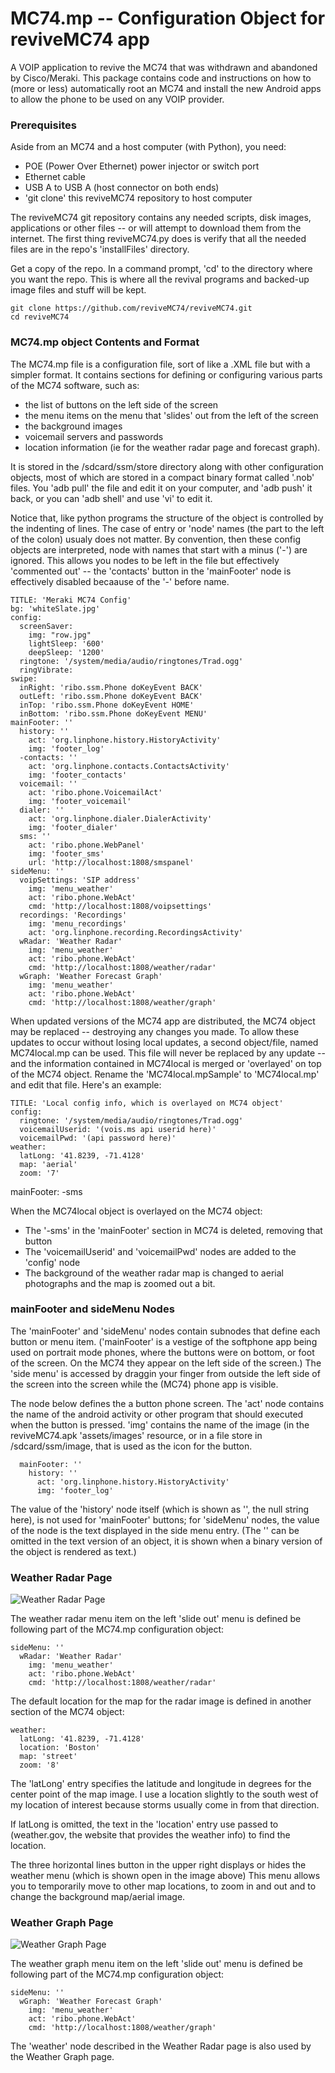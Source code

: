 # MC74.mp -- Configuration Object for reviveMC74 app

A VOIP application to revive the MC74 that was withdrawn and abandoned by Cisco/Meraki.
This package contains code and instructions on how to (more or less) automatically root
an MC74 and install the new Android apps to allow the phone to be used on any VOIP
provider.


### Prerequisites

Aside from an MC74 and a host computer (with Python), you need:

* POE (Power Over Ethernet) power injector or switch port
* Ethernet cable
* USB A to USB A (host connector on both ends)
* 'git clone' this reviveMC74 repository to host computer

The reviveMC74 git repository contains any needed scripts, disk images, applications
or other files -- or will attempt to download them from the internet.  The first thing
reviveMC74.py does is verify that all the needed files are in the repo's 'installFiles'
directory.

Get a copy of the repo. In a command prompt, 'cd' to the directory where you want the 
repo.  This is where all the revival programs and backed-up image files and stuff
will be kept.

    git clone https://github.com/reviveMC74/reviveMC74.git
    cd reviveMC74

### MC74.mp object Contents and Format
The MC74.mp file is a configuration file, sort of like a .XML file but with a simpler format.
It contains sections for defining or configuring various parts of the MC74 software, such as:
* the list of buttons on the left side of the screen
* the menu items on the menu that 'slides' out from the left of the screen
* the background images
* voicemail servers and passwords
* location information (ie for the weather radar page and forecast graph).

It is stored in the /sdcard/ssm/store directory along with other configuration objects, most of which are stored in a compact binary format called '.nob' files.  You 'adb pull' the file and edit it on your computer, and 'adb push' it back, or you can 'adb shell' and use 'vi' to edit it.

Notice that, like python programs the structure of the object is controlled by the indenting of
lines.  The case of entry or 'node' names (the part to the left of the colon) usualy does not matter.
By convention, then these config objects are interpreted, node with names that start with a minus
('-') are ignored.  This allows you nodes to be left in the file but effectively 'commented out'
 -- the 'contacts' button in the 'mainFooter' node is effectively disabled becaause of the '-' before 
name.


    TITLE: 'Meraki MC74 Config'
    bg: 'whiteSlate.jpg'
    config:
      screenSaver:
        img: "row.jpg"
        lightSleep: '600'
        deepSleep: '1200'
      ringtone: '/system/media/audio/ringtones/Trad.ogg'
      ringVibrate:
    swipe:
      inRight: 'ribo.ssm.Phone doKeyEvent BACK'
      outLeft: 'ribo.ssm.Phone doKeyEvent BACK'
      inTop: 'ribo.ssm.Phone doKeyEvent HOME' 
      inBottom: 'ribo.ssm.Phone doKeyEvent MENU' 
    mainFooter: ''
      history: ''
        act: 'org.linphone.history.HistoryActivity'
        img: 'footer_log'
      -contacts: ''
        act: 'org.linphone.contacts.ContactsActivity'
        img: 'footer_contacts'
      voicemail: ''
        act: 'ribo.phone.VoicemailAct'
        img: 'footer_voicemail'
      dialer: ''
        act: 'org.linphone.dialer.DialerActivity'
        img: 'footer_dialer'
      sms: ''
        act: 'ribo.phone.WebPanel'
        img: 'footer_sms'
        url: 'http://localhost:1808/smspanel'
    sideMenu: ''
      voipSettings: 'SIP address'
        img: 'menu_weather'
        act: 'ribo.phone.WebAct'
        cmd: 'http://localhost:1808/voipsettings'
      recordings: 'Recordings'
        img: 'menu_recordings'
        act: 'org.linphone.recording.RecordingsActivity'
      wRadar: 'Weather Radar'
        img: 'menu_weather'
        act: 'ribo.phone.WebAct'
        cmd: 'http://localhost:1808/weather/radar'
      wGraph: 'Weather Forecast Graph'
        img: 'menu_weather'
        act: 'ribo.phone.WebAct'
        cmd: 'http://localhost:1808/weather/graph'

When updated versions of the MC74 app are distributed, the MC74 object may be replaced -- destroying
any changes you made.  To allow these updates to occur without losing local updates, a second
object/file, named MC74local.mp can be used.  This file will never be replaced by any update -- and 
the information contained in MC74local is merged or 'overlayed' on top of the MC74 object.  Rename
the 'MC74local.mpSample' to 'MC74local.mp' and edit that file.  Here's an example:

    TITLE: 'Local config info, which is overlayed on MC74 object'
    config:
      ringtone: '/system/media/audio/ringtones/Trad.ogg'
      voicemailUserid: '(vois.ms api userid here)'
      voicemailPwd: '(api password here)'
    weather:
      latLong: '41.8239, -71.4128'
      map: 'aerial'
      zoom: '7'
   mainFooter:
     -sms

When the MC74local object is overlayed on the MC74 object:
* The '-sms' in the 'mainFooter' section in MC74 is deleted, removing that button 
* The 'voicemailUserid' and 'voicemailPwd' nodes are added to the 'config' node
* The background of the weather radar map is changed to aerial photographs and the map is 
zoomed out a bit.

### mainFooter and sideMenu Nodes

The 'mainFooter' and 'sideMenu' nodes contain subnodes that define each button or menu item.
('mainFooter' is a vestige of the softphone app being used on portrait mode phones, where the 
buttons were on bottom, or foot of the screen.  On the MC74 they appear on the left side of the
screen.)  The 'side menu' is accessed by draggin your finger from outside the left side of the
screen into the screen while the (MC74) phone app is visible.

The node below defines the a button phone screen.  The 'act' node contains the name of the 
android activity or other program that should executed when the button is pressed.  'img' contains
the name of the image (in the reviveMC74.apk 'assets/images' resource, or in a file store in
/sdcard/ssm/image, that is used as the icon for the button.

      mainFooter: ''
        history: ''
          act: 'org.linphone.history.HistoryActivity'
          img: 'footer_log'

The value of the 'history' node itself (which is shown as '', the null string here), is not used
for 'mainFooter' buttons; for 'sideMenu' nodes, the value of the node is the text displayed in 
the side menu entry.  (The '' can be omitted in the text version of an object, it is shown when 
a binary version of the object is rendered as text.)



### Weather Radar Page

![Weather Radar Page](weatherRadar.png)

The weather radar menu item on the left 'slide out' menu is defined be following part of the
MC74.mp configuration object:

    sideMenu: ''
      wRadar: 'Weather Radar'
        img: 'menu_weather'
        act: 'ribo.phone.WebAct'
        cmd: 'http://localhost:1808/weather/radar'

The default location for the map for the radar image is defined in another section of the MC74 object:

    weather:
      latLong: '41.8239, -71.4128'
      location: 'Boston'
      map: 'street'
      zoom: '8'

The 'latLong' entry specifies the latitude and longitude in degrees for the center point of the 
map image.  I use a location slightly to the south west of my location of interest because 
storms usually come in from that direction.

If latLong is omitted, the text in the 'location' entry use passed to (weather.gov, the website
that provides the weather info) to find the location.

The three horizontal lines button in the upper right displays or hides the weather menu (which is
shown open in the image above)  This menu allows you to temporarily move to other map locations,
to zoom in and out and to change the background map/aerial image.


### Weather Graph Page

![Weather Graph Page](weatherGraph.png)

The weather graph menu item on the left 'slide out' menu is defined be following part of the
MC74.mp configuration object:

    sideMenu: ''
      wGraph: 'Weather Forecast Graph'
        img: 'menu_weather'
        act: 'ribo.phone.WebAct'
        cmd: 'http://localhost:1808/weather/graph'

The 'weather' node described in the Weather Radar page is also used by the Weather Graph page.





